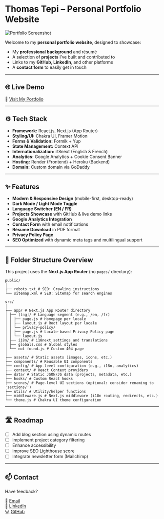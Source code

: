 # Thomas Tepi – Personal Portfolio Website

![Portfolio Screenshot](https://ik.imagekit.io/thormars/portfolio/portfolio.png)

Welcome to my **personal portfolio website**, designed to showcase:
- My **professional background** and résumé
- A selection of **projects** I’ve built and contributed to
- Links to my **GitHub, LinkedIn**, and other platforms
- A **contact form** to easily get in touch

---

## 🌐 Live Demo

🔗 [Visit My Portfolio](https://www.thomastepi.com)

---

## ⚙️ Tech Stack

- **Framework:** React.js, Next.js (App Router)
- **Styling/UI:** Chakra UI, Framer Motion
- **Forms & Validation:** Formik + Yup
- **State Management:** Context API
- **Internationalization:** i18next (English & French)
- **Analytics:** Google Analytics + Cookie Consent Banner
- **Hosting:** Render (Frontend) + Heroku (Backend)
- **Domain:** Custom domain via GoDaddy

---

## ✨ Features

- **Modern & Responsive Design** (mobile-first, desktop-ready)
- **Dark Mode / Light Mode Toggle**
- **Language Switcher (EN / FR)**
- **Projects Showcase** with GitHub & live demo links
- **Google Analytics Integration**
- **Contact Form** with email notifications
- **Résumé Download** in PDF format
- **Privacy Policy Page**
- **SEO Optimized** with dynamic meta tags and multilingual support

---

## 📁 Folder Structure Overview

This project uses the **Next.js App Router** (no `pages/` directory):
```
public/
│
├── robots.txt # SEO: Crawling instructions
└── sitemap.xml # SEO: Sitemap for search engines

src/
│
├── app/ # Next.js App Router directory
│ ├── [lng]/ # Language segment (e.g., /en, /fr)
│ │ ├── page.js # Homepage per locale
│ │ ├── layout.js # Root layout per locale
│ │ └── privacy-policy/
│ │ ├── page.js # Locale-based Privacy Policy page
│ │ └── layout.js
│ ├── i18n/ # i18next settings and translations
│ ├── globals.css # Global styles
│ └── not-found.js # Custom 404 page
│
├── assets/ # Static assets (images, icons, etc.)
├── components/ # Reusable UI components
├── config/ # App-level configuration (e.g., i18n, analytics)
├── context/ # React Context providers
├── data/ # Static JSON/JS data (projects, metadata, etc.)
├── hooks/ # Custom React hooks
├── scenes/ # Page-level UI sections (optional: consider renaming to 'sections/')
├── utils/ # Utility/helper functions
├── middleware.js # Next.js middleware (i18n routing, redirects, etc.)
└── theme.js # Chakra UI theme configuration
```

---

## 🛣️ Roadmap

- [ ] Add blog section using dynamic routes
- [ ] Implement project category filtering
- [ ] Enhance accessibility
- [ ] Improve SEO Lighthouse score
- [ ] Integrate newsletter form (Mailchimp)

---

## 📫 Contact

Have feedback?

📧 [Email](mailto:contact@thomastepi.com)  
💼 [LinkedIn](https://www.linkedin.com/in/thomastepi)  
💻 [GitHub](https://github.com/thomastepi)
